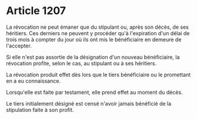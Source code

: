 # Article 1207

La révocation ne peut émaner que du stipulant ou, après son décès, de ses héritiers. Ces derniers ne peuvent y procéder qu'à l'expiration d'un délai de trois mois à compter du jour où ils ont mis le bénéficiaire en demeure de l'accepter.

Si elle n'est pas assortie de la désignation d'un nouveau bénéficiaire, la révocation profite, selon le cas, au stipulant ou à ses héritiers.

La révocation produit effet dès lors que le tiers bénéficiaire ou le promettant en a eu connaissance.

Lorsqu'elle est faite par testament, elle prend effet au moment du décès.

Le tiers initialement désigné est censé n'avoir jamais bénéficié de la stipulation faite à son profit.
